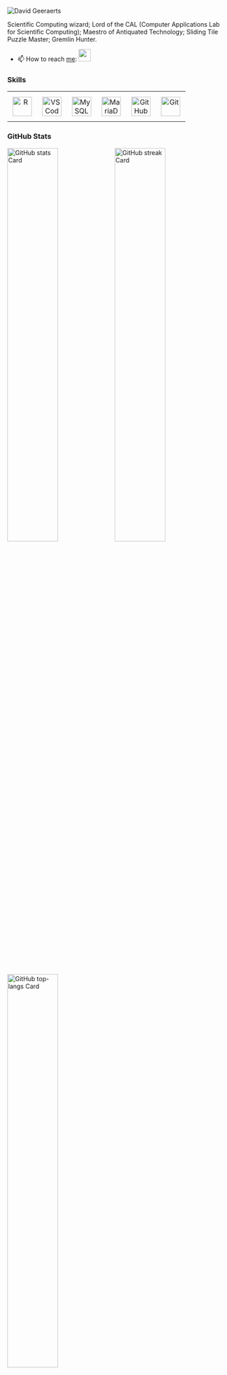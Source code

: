 ![David Geeraerts](https://helpwiki.evergreen.edu/wiki/images/5/5b/Davidg.jpeg)

Scientific Computing wizard; Lord of the CAL (Computer Applications Lab for Scientific Computing); Maestro of Antiquated Technology; Sliding Tile Puzzle Master; Gremlin Hunter.

- 📫 How to reach [me](https://helpwiki.evergreen.edu/wiki/index.php/User:Geeraerd): <a href="dgeeraerts.evergreen@gmail.com" target="_blank"><img src="https://img.shields.io/badge/Gmail-D14836?style=flat&logo=gmail&logoColor=white" height="28" style="margin-right: 4px"></a>


 **<h3 align="left">Skills</h3>**

<table style="width: 100%; border: 0px solid white;"><tr><td style="text-align: center; border: 0px; padding: 12px;"><img src="https://skillicons.dev/icons?i=r" height="44" alt="R"/></td><td style="text-align: center; border: 0px; padding: 12px;"><img src="https://skillicons.dev/icons?i=vscode" height="44" alt="VSCode"/></td><td style="text-align: center; border: 0px; padding: 12px;"><img src="https://cdn.simpleicons.org/mysql/4479A1" height="44" alt="MySQL"/></td><td style="text-align: center; border: 0px; padding: 12px;"><img src="https://cdn.simpleicons.org/mariadb/003545" height="44" alt="MariaDB"/></td><td style="text-align: center; border: 0px; padding: 12px;"><img src="https://cdn.simpleicons.org/github/181717" height="44" alt="GitHub"/></td><td style="text-align: center; border: 0px; padding: 12px;"><img src="https://cdn.simpleicons.org/git/F1502F" height="44" alt="Git"/></td></table>

 **<h3 align="left">GitHub Stats</h3>**

<p align="left">
  <img width="48%" src="https://github-readme-stats.vercel.app/api?username=DavidGeeraerts&theme=react&hide_title=false&hide_rank=false&show_icons=false&include_all_commits=false&count_private=true&line_height=23" alt="GitHub stats Card" />
  <img width="48%" src="https://streak-stats.demolab.com/?user=DavidGeeraerts&theme=react&hide_border=false&date_format=M+j%5B%2C+Y%5D&mode=daily&hide_total_contributions=false&hide_current_streak=false&hide_longest_streak=false&card_height=200" alt="GitHub streak Card" />
</p>

<p align="left">
  <img width="48%" src="https://github-readme-stats.vercel.app/api/top-langs?username=DavidGeeraerts&theme=react&hide_title=false&layout=compact&langs_count=6&hide_progress=false&card_width=400" alt="GitHub top-langs Card" />
</p>

 <!---
 [![David Geeraerts GitHub stats](https://github-readme-stats.vercel.app/api?username=DavidGeeraerts)](https://github.com/DavidGeeraerts/github-readme-stats)
--->

<!---
DavidGeeraerts/DavidGeeraerts is a ✨ special ✨ repository because its `README.md` (this file) appears on your GitHub profile.
You can click the Preview link to take a look at your changes.
--->
